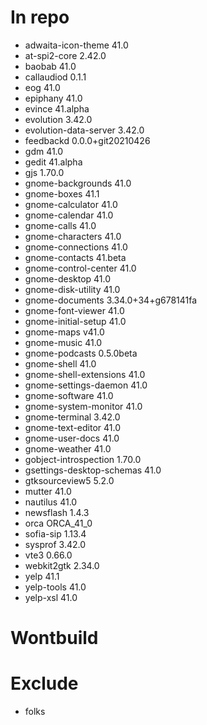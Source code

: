 # In repo
- adwaita-icon-theme 41.0
- at-spi2-core 2.42.0
- baobab 41.0
- callaudiod 0.1.1
- eog 41.0
- epiphany 41.0
- evince 41.alpha
- evolution 3.42.0
- evolution-data-server 3.42.0
- feedbackd 0.0.0+git20210426
- gdm 41.0
- gedit 41.alpha
- gjs 1.70.0
- gnome-backgrounds 41.0
- gnome-boxes 41.1
- gnome-calculator 41.0
- gnome-calendar 41.0
- gnome-calls 41.0
- gnome-characters 41.0
- gnome-connections 41.0
- gnome-contacts 41.beta
- gnome-control-center 41.0
- gnome-desktop 41.0
- gnome-disk-utility 41.0
- gnome-documents 3.34.0+34+g678141fa
- gnome-font-viewer 41.0
- gnome-initial-setup 41.0
- gnome-maps v41.0
- gnome-music 41.0
- gnome-podcasts 0.5.0beta
- gnome-shell 41.0
- gnome-shell-extensions 41.0
- gnome-settings-daemon 41.0
- gnome-software 41.0
- gnome-system-monitor 41.0
- gnome-terminal 3.42.0
- gnome-text-editor 41.0
- gnome-user-docs 41.0
- gnome-weather 41.0
- gobject-introspection 1.70.0
- gsettings-desktop-schemas 41.0
- gtksourceview5 5.2.0
- mutter 41.0
- nautilus 41.0
- newsflash 1.4.3
- orca ORCA_41_0
- sofia-sip 1.13.4
- sysprof 3.42.0
- vte3 0.66.0
- webkit2gtk 2.34.0
- yelp 41.1
- yelp-tools 41.0
- yelp-xsl 41.0

# Wontbuild

# Exclude
- folks
